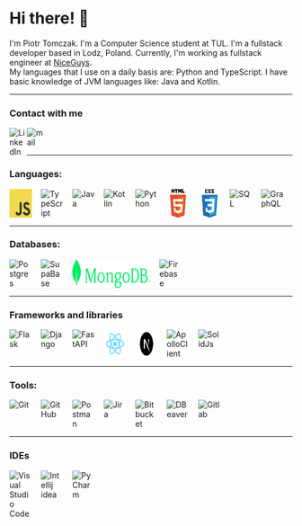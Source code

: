 # Hi there! 👋

I'm Piotr Tomczak. I'm a Computer Science student at TUL. I'm a fullstack developer based in Lodz, Poland. Currently, I'm working as fullstack engineer at [NiceGuys](https://niceguys.info/). \
My languages that I use on a daily basis are: Python and TypeScript. I have basic knowledge of JVM languages like: Java and Kotlin.

---

### Contact with me

[<img align="left" style="margin-right: 0.25%" alt="LinkedIn" width="30px" src="https://cdn-icons-png.flaticon.com/512/174/174857.png" />][linkedin]
[<img align="left" style="margin-right: 0.25%" alt="mail" width="30px" src="https://img.icons8.com/fluency/344/apple-mail.png" />][mail]

<br>
<br>

---

### Languages:

<div style="display: flex; gap: 16px; width: 100%">
  <img align="left" alt="JavaScript" width="40px" src="https://raw.githubusercontent.com/github/explore/80688e429a7d4ef2fca1e82350fe8e3517d3494d/topics/javascript/javascript.png" />
  <img align="left" alt="TypeScript" width="40px" src="https://iconape.com/wp-content/png_logo_vector/typescript.png" />
  <img align="left" alt="Java" width="40px" src="https://cdn-icons-png.flaticon.com/512/226/226777.png" />
  <img align="left" alt="Kotlin" width="40px" src="https://i1.wp.com/yellowcodebooks.com/wp-content/uploads/2017/06/kotlin_logo.png?ssl=1" />
  <img align="left" alt="Python" width="40px" src="https://upload.wikimedia.org/wikipedia/commons/thumb/c/c3/Python-logo-notext.svg/2048px-Python-logo-notext.svg.png" />
  <img align="left" alt="HTML5" width="40px" src="https://raw.githubusercontent.com/github/explore/80688e429a7d4ef2fca1e82350fe8e3517d3494d/topics/html/html.png" />
  <img align="left" alt="CSS3" width="40px" src="https://raw.githubusercontent.com/github/explore/80688e429a7d4ef2fca1e82350fe8e3517d3494d/topics/css/css.png" />
  <img align="left" alt="SQL" width="40px" src="https://cdn-icons-png.flaticon.com/512/2772/2772128.png" />
  <img align="left" alt="GraphQL" width="40px" src="https://upload.wikimedia.org/wikipedia/commons/thumb/1/17/GraphQL_Logo.svg/1200px-GraphQL_Logo.svg.png" />
</div>

---

### Databases:

<div style="display: flex; gap: 16px; width: 100%">
  <img align="left" alt="Postgres" width="40px" src="https://logonoid.com/images/postgresql-logo.png" />
  <img align="left" alt="SupaBase" width="40px" src="https://res.cloudinary.com/practicaldev/image/fetch/s---1zZlXx3--/c_fill,f_auto,fl_progressive,h_320,q_auto,w_320/https://dev-to-uploads.s3.amazonaws.com/uploads/organization/profile_image/1968/c0dbe341-1d94-4192-a93b-921519678894.png" />
  <img align="left" alt="MongoDb" src="./resources/mongo.png" />
  <img align="left" alt="Firebase" width="40px" src="https://pluspng.com/img-png/firebase-logo-png-firebase-logo-png-transparent-amp-svg-vector-pluspng-2400x3291.png" />
</div>


---

### Frameworks and libraries

<div style="display: flex; gap: 16px; width: 100%">
  <img align="left" alt="Flask" width="40px" src="https://pythonforundergradengineers.com/posts/zappa/images/flask_icon.png" />
  <img align="left" alt="Django" width="40px" src="https://firebearstudio.com/blog/wp-content/uploads/2015/02/Best-Django-Python-CMS-2015.png" />
  <img align="left" alt="FastAPI" width="40px" src="https://devicons.railway.app/i/fastapi.svg" />
  <img align="left" alt="React" width="40px" src="https://raw.githubusercontent.com/github/explore/80688e429a7d4ef2fca1e82350fe8e3517d3494d/topics/react/react.png" />
  <img align="left" alt="NextJs" width="40px" src="./resources/Next.js.png" />
  <img align="left" alt="ApolloClient" width="40px" src="https://global.discourse-cdn.com/business5/uploads/apollographql/original/1X/25bd5104d61020fe4dc0777a5919cd009bca633e.png" />
  <img align="left" alt="SolidJs" width="40px" src="https://www.solidjs.com/img/logo/without-wordmark/logo.png" />
</div>

---

### Tools:

<div style="display: flex; gap: 16px; width: 100%">
  <img align="left" alt="Git" width="40px" src="https://i1.wp.com/boffosocko.com/wp-content/uploads/2014/09/Git_icon.svg_.png?fit=660%2C660&ssl=1" />
  <img align="left" alt="GitHub" width="40px" src="https://cdn-icons-png.flaticon.com/512/733/733553.png" />
  <img align="left" alt="Postman" width="40px" src="https://cdn.worldvectorlogo.com/logos/postman.svg" />
  <img align="left" alt="Jira" width="40px" src="https://cdn.icon-icons.com/icons2/2699/PNG/512/atlassian_jira_logo_icon_170511.png" />
  <img align="left" alt="Bitbucket" width="40px" src="https://upload.wikimedia.org/wikipedia/commons/thumb/0/0e/Bitbucket-blue-logomark-only.svg/1200px-Bitbucket-blue-logomark-only.svg.png" />
  <img align="left" alt="DBeaver" width="40px" src="https://upload.wikimedia.org/wikipedia/commons/thumb/b/b5/DBeaver_logo.svg/2048px-DBeaver_logo.svg.png" />
  <img align="left" alt="Gitlab" width="40px" src="https://images.ctfassets.net/xz1dnu24egyd/1IRkfXmxo8VP2RAE5jiS1Q/ea2086675d87911b0ce2d34c354b3711/gitlab-logo-500.png" />
</div>


---

### IDEs

<div style="display: flex; gap: 16px; width: 100%">
  <img align="left" alt="Visual Studio Code" width="40px" src="https://upload.wikimedia.org/wikipedia/commons/thumb/9/9a/Visual_Studio_Code_1.35_icon.svg/512px-Visual_Studio_Code_1.35_icon.svg.png" />
  <img align="left" alt="Intellij idea" width="40px" src="https://upload.wikimedia.org/wikipedia/commons/thumb/9/9c/IntelliJ_IDEA_Icon.svg/1200px-IntelliJ_IDEA_Icon.svg.png" />
  <img align="left" alt="PyCharm" width="40px" src="https://upload.wikimedia.org/wikipedia/commons/thumb/1/1d/PyCharm_Icon.svg/2048px-PyCharm_Icon.svg.png" />
</div>


[linkedin]: https://www.linkedin.com/in/piotr-tomczak-565666209
[mail]: mailto:piotr.tomczak.praca@gmail.com
